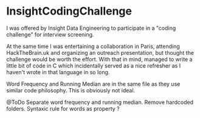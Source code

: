 # InsightCodingChallenge

I was offered by Insight Data Engineering to participate in a "coding challenge" for interview screening.

At the same time I was entertaining a collaboration in Paris, attending HackTheBrain.uk and organizing an outreach presentation, but thought the challenge would be worth the effort. With that in mind, managed to write a little bit of code in C which incidentally served as a nice refresher as I haven't wrote in that language in so long.

Word Frequency and Running Median are in the same file as they use similar code philosophy.
This is obviously not ideal.

@ToDo
Separate word frequency and running median.
Remove hardcoded folders.
Syntaxic rule for words as property ?